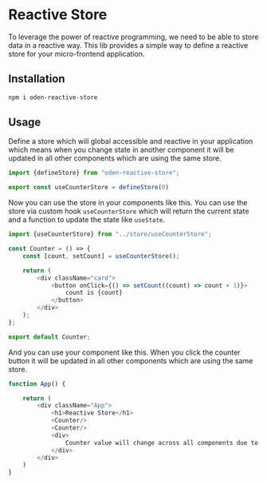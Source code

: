 # Reactive Store

To leverage the power of reactive programming, we need to be able to store data in a reactive way.
This lib provides a simple way to define a reactive store for your micro-frontend application.

## Installation

```bash
npm i oden-reactive-store
```

## Usage

Define a store which will global accessible and reactive in your application which means when you change state in
another
component it will be updated in all other components which are using the same store.

```javascript
import {defineStore} from "oden-reactive-store";

export const useCounterStore = defineStore(0)
```

Now you can use the store in your components like this.
You can use the store via custom hook `useCounterStore` which will return the current state and a function to update the
state like `useState`.

```javascript
import {useCounterStore} from "../store/useCounterStore";

const Counter = () => {
    const [count, setCount] = useCounterStore();

    return (
        <div className="card">
            <button onClick={() => setCount((count) => count + 1)}>
                count is {count}
            </button>
        </div>
    );
};

export default Counter;
```

And you can use your component like this.
When you click the counter button it will be updated in all other components which are using the same store.

```javascript
function App() {

    return (
        <div className="App">
            <h1>Reactive Store</h1>
            <Counter/>
            <Counter/>
            <div>
                Counter value will change across all components due to reactive store behavior
            </div>
        </div>
    )
}
```